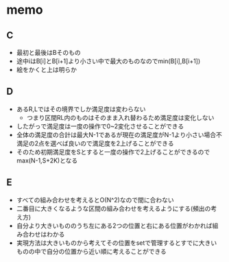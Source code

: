 # memo

## C

- 最初と最後はBそのもの
- 途中iはB[i]とB[i+1]より小さい中で最大のものなのでmin(B[i],B[i+1])
- 絵をかくと上は明らか

## D

- あるR,Lではその境界でしか満足度は変わらない
    - つまり区間RL内のものはそのまま入れ替わるため満足度は変化しない
- したがっで満足度は一度の操作で0~2変化させることができる
- 全体の満足度の合計は最大N-1であるが現在の満足度がN-1より小さい場合不満足の2点を選べば良いので満足度を2上げることができる
- そのため初期満足度をSとすると一度の操作で2上げることができるのでmax(N-1,S+2K)となる

## E

- すべての組み合わせを考えるとO(N^2)なので間に合わない
- 二番目に大きくなるような区間の組み合わせを考えるようにする(頻出の考え方)
- 自分より大きいもののうち左にある2つの位置と右にある位置がわかれば組み合わせはわかる
- 実現方法は大きいものから考えてその位置をsetで管理するとすでに大きいものの中で自分の位置から近い順に考えることができる